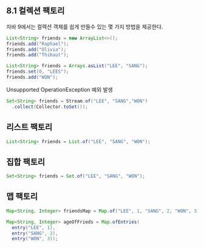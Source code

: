 ## 8.1 컬렉션 팩토리

자바 9에서는 컬렉션 객체를 쉽게 만들수 있는 몇 가지 방법을 제공한다.

```java
List<String> friends = new ArrayList<>();
friends.add("Raphael");
friends.add("Olivia");
friends.add("Thibaut");
```

```java
List<String> friends = Arrays.asList("LEE", "SANG");
friends.set(0, "LEES");
friends.add("WON");
```

Unsupported OperationException 예외 발생

```java
Set<String> friends = Stream.of("LEE", "SANG","WON")
  .collect(Collector.toSet());
```


## 리스트 팩토리

```java
List<String> friends = List.of("LEE", "SANG", "WON");
```




## 집합 팩토리

```java
Set<String> friends = Set.of("LEE", "SANG", "WON");
```




## 맵 팩토리


```java
Map<String, Integer> friendsMap = Map.of("LEE", 1, "SANG", 2, "WON", 3);
```

```java
Map<String, Integer> ageOfFrieds = Map.ofEntries(
  entry("LEE", 1),
  entry("SANG", 2),
  entry("WON", 3));
```
